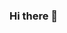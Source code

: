 ### Hi there 👋

<!--
**Abhinav82193/Abhinav82193** is a ✨ _special_ ✨ repository because its `README.md` (this file) appears on your GitHub profile.

Here are some ideas to get you started:

- 🔭 I’m currently working on Android Development.
- 🌱 I’m currently learning DSA,SQL,Cryptography.
- 👯 I’m looking to collaborate on github.
- 🤔 I’m looking for help with Cryptography.

